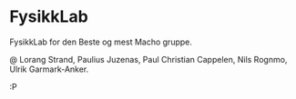 # FysikkLab
FysikkLab for den Beste og mest Macho gruppe.

@ Lorang Strand, Paulius Juzenas, Paul Christian Cappelen, Nils Rognmo, Ulrik Garmark-Anker.

:P
